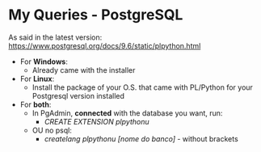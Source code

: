 # My Queries - PostgreSQL

As said in the latest version: https://www.postgresql.org/docs/9.6/static/plpython.html

- For **Windows**:
  - Already came with the installer
- For **Linux**:
  - Install the package of your O.S. that came with PL/Python for your Postgresql version installed
- For **both**:
  - In PgAdmin, **connected** with the database you want, run:
    - _CREATE EXTENSION plpythonu_
  - OU no psql:
    - _createlang plpythonu [nome do banco]_ - without brackets
